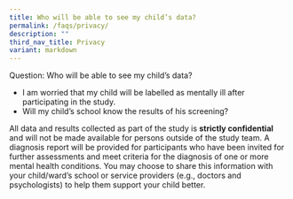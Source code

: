 ```yaml
---
title: Who will be able to see my child’s data?
permalink: /faqs/privacy/
description: ""
third_nav_title: Privacy
variant: markdown
---
```

Question:   Who will be able to see my child’s data?
* I am worried that my child will be labelled as mentally ill after participating in the study.
* Will my child’s school know the results of his screening?

All data and results collected as part of the study is **strictly confidential** and will not be made available for persons outside of the study team. A diagnosis report will be provided for participants who have been invited for further assessments and meet criteria for the diagnosis of one or more mental health conditions. You may choose to share this information with your child/ward’s school or service providers (e.g., doctors and psychologists) to help them support your child better.